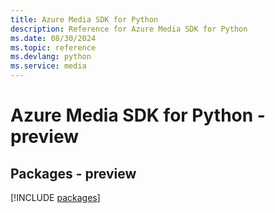 ```yaml
---
title: Azure Media SDK for Python
description: Reference for Azure Media SDK for Python
ms.date: 08/30/2024
ms.topic: reference
ms.devlang: python
ms.service: media
---
```

# Azure Media SDK for Python - preview
## Packages - preview
[!INCLUDE [packages](media-index.md)]